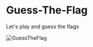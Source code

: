 # Guess-The-Flag
Let's play and guess the flags

![GuessTheFlag](https://github.com/nemag06/Guess-The-Flag/assets/118446028/e230d892-1133-4cf3-8c4c-58db1f65c99b)

